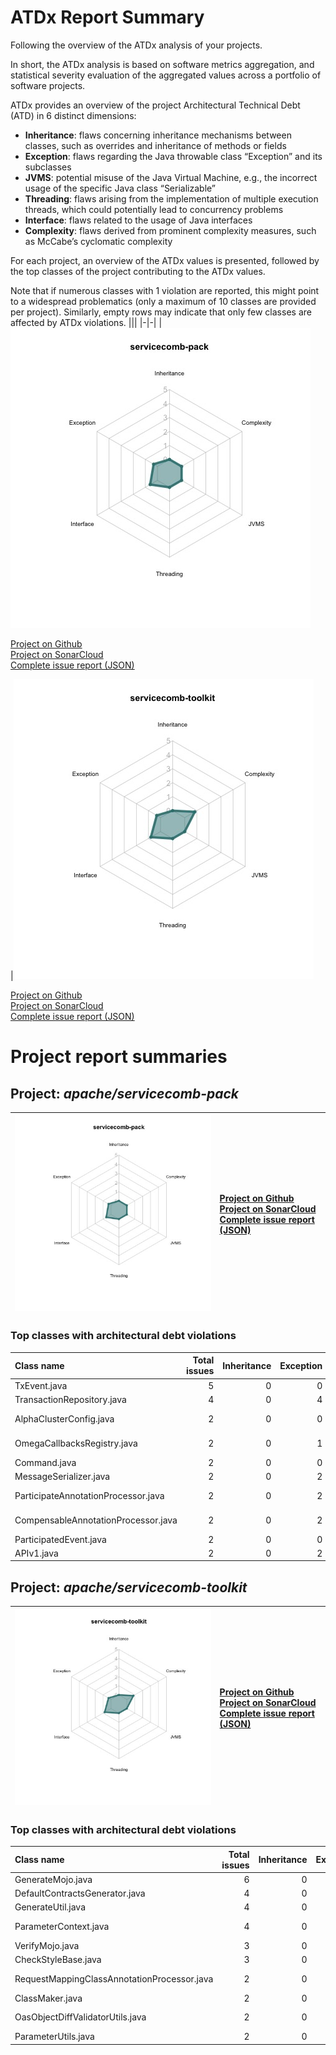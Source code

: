 # ATDx Report Summary
Following the overview of the ATDx analysis of your projects.

In short, the ATDx analysis is based on software metrics aggregation, and statistical severity evaluation of the aggregated values across a portfolio of software projects.

ATDx provides an overview of the project Architectural Technical Debt (ATD) in 6 distinct dimensions:
* **Inheritance**: flaws concerning inheritance mechanisms between classes, such as overrides and inheritance of methods or fields
* **Exception**: flaws regarding the Java throwable class “Exception” and its subclasses
* **JVMS**: potential misuse of the Java Virtual Machine, e.g., the incorrect usage of the specific Java class “Serializable”
* **Threading**: flaws arising from the implementation of multiple execution threads, which could potentially lead to concurrency problems
* **Interface**: flaws related to the usage of Java interfaces
* **Complexity**: flaws derived from prominent complexity measures, such as McCabe’s cyclomatic complexity

For each project, an overview of the ATDx values is presented, followed by the top classes of the project contributing to the ATDx values.

Note that if numerous classes with 1 violation are reported, this might point to a widespread problematics (only a maximum of 10 classes are provided per project). Similarly, empty rows may indicate that only few classes are affected by ATDx violations.
|||
|-|-|
|<img src="https://github.com/robertoverdecchia/ATDx_report_sandbox/blob/master/plots/servicecomb-pack.jpg"/> <p style="text-align:left">[Project on Github](https://github.com/apache/servicecomb-pack) <br> [Project on SonarCloud ](https://sonarcloud.io/dashboard?id=servicecomb-pack) <br> [Complete issue report (JSON)](https://github.com/robertoverdecchia/ATDx_report_sandbox/blob/master/jsons/servicecomb-pack.json)</p>|<img src="https://github.com/robertoverdecchia/ATDx_report_sandbox/blob/master/plots/servicecomb-toolkit.jpg"/> <p style="text-align:left">[Project on Github](https://github.com/apache/servicecomb-toolkit) <br> [Project on SonarCloud ](https://sonarcloud.io/dashboard?id=servicecomb-toolkit) <br> [Complete issue report (JSON)](https://github.com/robertoverdecchia/ATDx_report_sandbox/blob/master/jsons/servicecomb-toolkit.json)</p>
# Project report summaries
## Project: _apache/servicecomb-pack_
|<img src="https://github.com/robertoverdecchia/ATDx_report_sandbox/blob/master/plots/servicecomb-pack.jpg"/>|<p style="text-align:left">[Project on Github](https://github.com/apache/servicecomb-pack) <br> [Project on SonarCloud ](https://sonarcloud.io/dashboard?id=servicecomb-pack) <br> [Complete issue report (JSON)](https://github.com/robertoverdecchia/ATDx_report_sandbox/blob/master/jsons/servicecomb-pack.json)</p>
|-|-|
### Top classes with architectural debt violations
| Class name                          |   Total issues |   Inheritance |   Exception |   JVMS |   Interface |   Threading |   Complexity | Fully qualified class name                                                                                                        |
|:------------------------------------|---------------:|--------------:|------------:|-------:|------------:|------------:|-------------:|:----------------------------------------------------------------------------------------------------------------------------------|
| TxEvent.java                        |              5 |             0 |           0 |      0 |           5 |           0 |            0 | alpha/alpha-core/src/main/java/org/apache/servicecomb/pack/alpha/core/TxEvent.java                                                |
| TransactionRepository.java          |              4 |             0 |           4 |      0 |           0 |           0 |            0 | alpha/alpha-fsm/src/main/java/org/apache/servicecomb/pack/alpha/fsm/repository/TransactionRepository.java                         |
| AlphaClusterConfig.java             |              2 |             0 |           0 |      0 |           2 |           0 |            0 | omega/omega-connector/omega-connector-grpc/src/main/java/org/apache/servicecomb/pack/omega/connector/grpc/AlphaClusterConfig.java |
| OmegaCallbacksRegistry.java         |              2 |             0 |           1 |      0 |           1 |           0 |            0 | alpha/alpha-server/src/main/java/org/apache/servicecomb/pack/alpha/server/tcc/callback/OmegaCallbacksRegistry.java                |
| Command.java                        |              2 |             0 |           0 |      0 |           2 |           0 |            0 | alpha/alpha-core/src/main/java/org/apache/servicecomb/pack/alpha/core/Command.java                                                |
| MessageSerializer.java              |              2 |             0 |           2 |      0 |           0 |           0 |            0 | alpha/alpha-fsm/src/main/java/org/apache/servicecomb/pack/alpha/fsm/channel/redis/MessageSerializer.java                          |
| ParticipateAnnotationProcessor.java |              2 |             0 |           2 |      0 |           0 |           0 |            0 | omega/omega-spring-tx/src/main/java/org/apache/servicecomb/pack/omega/transaction/spring/ParticipateAnnotationProcessor.java      |
| CompensableAnnotationProcessor.java |              2 |             0 |           2 |      0 |           0 |           0 |            0 | omega/omega-spring-tx/src/main/java/org/apache/servicecomb/pack/omega/transaction/spring/CompensableAnnotationProcessor.java      |
| ParticipatedEvent.java              |              2 |             0 |           0 |      0 |           2 |           0 |            0 | alpha/alpha-server/src/main/java/org/apache/servicecomb/pack/alpha/server/tcc/jpa/ParticipatedEvent.java                          |
| APIv1.java                          |              2 |             0 |           2 |      0 |           0 |           0 |            0 | alpha/alpha-core/src/main/java/org/apache/servicecomb/pack/alpha/core/api/APIv1.java                                              |

## Project: _apache/servicecomb-toolkit_
|<img src="https://github.com/robertoverdecchia/ATDx_report_sandbox/blob/master/plots/servicecomb-toolkit.jpg"/>|<p style="text-align:left">[Project on Github](https://github.com/apache/servicecomb-toolkit) <br> [Project on SonarCloud ](https://sonarcloud.io/dashboard?id=servicecomb-toolkit) <br> [Complete issue report (JSON)](https://github.com/robertoverdecchia/ATDx_report_sandbox/blob/master/jsons/servicecomb-toolkit.json)</p>
|-|-|
### Top classes with architectural debt violations
| Class name                                  |   Total issues |   Inheritance |   Exception |   JVMS |   Interface |   Threading |   Complexity | Fully qualified class name                                                                                                                       |
|:--------------------------------------------|---------------:|--------------:|------------:|-------:|------------:|------------:|-------------:|:-------------------------------------------------------------------------------------------------------------------------------------------------|
| GenerateMojo.java                           |              6 |             0 |           6 |      0 |           0 |           0 |            0 | toolkit-maven-plugin/src/main/java/org/apache/servicecomb/toolkit/plugin/GenerateMojo.java                                                       |
| DefaultContractsGenerator.java              |              4 |             0 |           4 |      0 |           0 |           0 |            0 | contractgen/src/main/java/org/apache/servicecomb/toolkit/contractgen/DefaultContractsGenerator.java                                              |
| GenerateUtil.java                           |              4 |             0 |           3 |      0 |           1 |           0 |            0 | toolkit-maven-plugin/src/main/java/org/apache/servicecomb/toolkit/plugin/GenerateUtil.java                                                       |
| ParameterContext.java                       |              4 |             0 |           0 |      0 |           0 |           0 |            4 | oas-generator/oas-generator-core/src/main/java/org/apache/servicecomb/toolkit/generator/context/ParameterContext.java                            |
| VerifyMojo.java                             |              3 |             0 |           3 |      0 |           0 |           0 |            0 | toolkit-maven-plugin/src/main/java/org/apache/servicecomb/toolkit/plugin/VerifyMojo.java                                                         |
| CheckStyleBase.java                         |              3 |             0 |           3 |      0 |           0 |           0 |            0 | cli/src/main/java/org/apache/servicecomb/toolkit/cli/CheckStyleBase.java                                                                         |
| RequestMappingClassAnnotationProcessor.java |              2 |             0 |           2 |      0 |           0 |           0 |            0 | oas-generator/oas-generator-spring/src/main/java/org/apache/servicecomb/toolkit/generator/annotation/RequestMappingClassAnnotationProcessor.java |
| ClassMaker.java                             |              2 |             0 |           1 |      0 |           1 |           0 |            0 | common/src/main/java/org/apache/servicecomb/toolkit/common/ClassMaker.java                                                                       |
| OasObjectDiffValidatorUtils.java            |              2 |             0 |           0 |      0 |           2 |           0 |            0 | oas-validator/oas-validator-core/src/main/java/org/apache/servicecomb/toolkit/oasv/diffvalidation/util/OasObjectDiffValidatorUtils.java          |
| ParameterUtils.java                         |              2 |             0 |           0 |      0 |           2 |           0 |            0 | oas-validator/oas-validator-core/src/main/java/org/apache/servicecomb/toolkit/oasv/diffvalidation/util/ParameterUtils.java                       |


